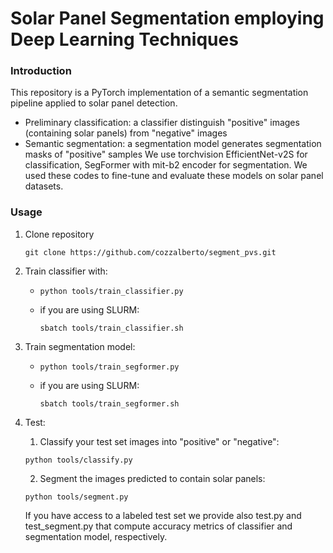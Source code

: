 # Solar Panel Segmentation employing Deep Learning Techniques

### Introduction
This repository is a PyTorch implementation of a semantic segmentation pipeline applied to solar panel detection. 
- Preliminary classification: a classifier distinguish "positive" images (containing solar panels) from "negative" images
- Semantic segmentation: a segmentation model generates segmentation masks of "positive" samples
We use torchvision EfficientNet-v2S for classification, SegFormer with mit-b2 encoder for segmentation. We used these codes to fine-tune and evaluate these models on solar panel datasets.

### Usage
1. Clone repository
   ```shell
   git clone https://github.com/cozzalberto/segment_pvs.git
   ```
3. Train classifier with:
   - ```shell
     python tools/train_classifier.py
     ```
   - if you are using SLURM:
     ```shell
     sbatch tools/train_classifier.sh
     ```
     
5. Train segmentation model:
   - ```shell
     python tools/train_segformer.py
     ```
   - if you are using SLURM:
     ```shell
     sbatch tools/train_segformer.sh
     ```
   
7. Test:
   1. Classify your test set images into "positive" or "negative":
     ```shell
     python tools/classify.py
     ```
   2. Segment the images predicted to contain solar panels:
     ```shell
     python tools/segment.py
     ```
   If you have access to a labeled test set we provide also test.py and test_segment.py that compute accuracy metrics of classifier and segmentation model, respectively.
